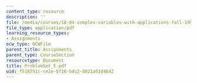```yaml
---
content_type: resource
description: ''
file: /media/courses/18-04-complex-variables-with-applications-fall-1999/f518791cce2e5f16bdc28021a61d4642_ProblemSet_5.pdf
file_type: application/pdf
learning_resource_types:
- Assignments
ocw_type: OCWFile
parent_title: Assignments
parent_type: CourseSection
resourcetype: Document
title: ProblemSet_5.pdf
uid: f518791c-ce2e-5f16-bdc2-8021a61d4642
---
```

